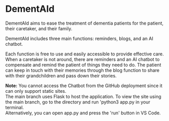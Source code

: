 # DementAId

DementAId aims to ease the treatment of dementia patients for the patient, their caretaker, and their family.

DementAId includes three main functions: reminders, blogs, and an AI chatbot.

Each function is free to use and easily accessible to provide effective care. When a caretaker is not around, there are reminders and an AI chatbot to compensate and remind the patient of things they need to do. The patient can keep in touch with their memories through the blog function to share with their grandchildren and pass down their stories.

**Note:** You cannot access the Chatbot from the GitHub deployment since it can only support static sites.  
The main branch uses Flask to host the application. To view the site using the main branch, go to the directory and run 'python3 app.py in your terminal.  
Alternatively, you can open app.py and press the 'run' button in VS Code.